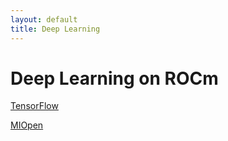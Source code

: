 ```yaml
---
layout: default
title: Deep Learning
---
```

# Deep Learning on ROCm

[TensorFlow](tensorflow.md)

[MIOpen](miopen.md)

